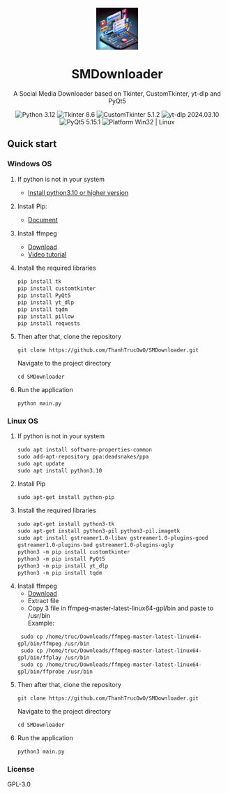 <p align="center">
  <img width="96" align="center" src="Icon/logo.webp" alt="logo">
</p>
  <h1 align="center">
  SMDownloader
</h1>
<p align="center">
  A Social Media Downloader based on Tkinter, CustomTkinter, yt-dlp and PyQt5
</p>

<p align="center">

  <a style="text-decoration:none">
    <img src="https://img.shields.io/badge/Python-3.12-blue.svg?color=blue" alt="Python 3.12"/>
  </a>

  <a style="text-decoration:none">
    <img src="https://img.shields.io/badge/Tkinter-8.6-blue" alt="Tkinter 8.6"/>
  </a>
    
  <a style="text-decoration:none">
    <img src="https://img.shields.io/badge/CustomTkinter-5.1.2-blue" alt="CustomTkinter 5.1.2"/>
  </a>

  <a style="text-decoration:none">
    <img src="https://img.shields.io/badge/yt--dlp-2024.03.10-blue" alt="yt-dlp 2024.03.10"/>
  </a>

  <a style="text-decoration:none">
    <img src="https://img.shields.io/badge/PyQt5-5.15.1-blue" alt="PyQt5 5.15.1"/>
  </a>

  <a style="text-decoration:none">
    <img src="https://img.shields.io/badge/os-linux%20%20%7C%20windows-blue" alt="Platform Win32 | Linux"/>
  </a>
</p>

## Quick start

### Windows OS

1. If python is not in your system

   - [Install python3.10 or higher version](https://www.python.org/downloads/)

2. Install Pip:
   - [Document](https://pip.pypa.io/en/stable/installation/)
3. Install ffmpeg
   - [Download](https://github.com/BtbN/FFmpeg-Builds/releases/download/latest/ffmpeg-master-latest-win64-gpl.zip)
   - [Video tutorial](https://youtu.be/IECI72XEox0?t=229)
4. Install the required libraries

   ```shell
   pip install tk
   pip install customtkinter
   pip install PyQt5
   pip install yt_dlp
   pip install tqdm
   pip install pillow
   pip install requests
   ```

5. Then after that, clone the repository
   ```shell
   git clone https://github.com/ThanhTrucOwO/SMDownloader.git
   ```
   Navigate to the project directory
   ```
   cd SMDownloader
   ```
6. Run the application
   ```shell
   python main.py
   ```

### Linux OS

1. If python is not in your system
   ```shell
   sudo apt install software-properties-common
   sudo add-apt-repository ppa:deadsnakes/ppa
   sudo apt update
   sudo apt install python3.10
   ```
2. Install Pip
   ```shell
   sudo apt-get install python-pip
   ```
3. Install the required libraries
   ```shell
   sudo apt-get install python3-tk
   sudo apt-get install python3-pil python3-pil.imagetk
   sudo apt install gstreamer1.0-libav gstreamer1.0-plugins-good gstreamer1.0-plugins-bad gstreamer1.0-plugins-ugly
   python3 -m pip install customtkinter
   python3 -m pip install PyQt5
   python3 -m pip install yt_dlp
   python3 -m pip install tqdm
   ```
4. Install ffmpeg
   - [Download](https://github.com/BtbN/FFmpeg-Builds/releases/download/latest/ffmpeg-master-latest-win64-gpl.zip)
   - Extract file
   - Copy 3 file in ffmpeg-master-latest-linux64-gpl/bin and paste to /usr/bin \
     Example:
   ```shell
    sudo cp /home/truc/Downloads/ffmpeg-master-latest-linux64-gpl/bin/ffmpeg /usr/bin
    sudo cp /home/truc/Downloads/ffmpeg-master-latest-linux64-gpl/bin/ffplay /usr/bin
    sudo cp /home/truc/Downloads/ffmpeg-master-latest-linux64-gpl/bin/ffprobe /usr/bin
   ```
5. Then after that, clone the repository
   ```shell
   git clone https://github.com/ThanhTrucOwO/SMDownloader.git
   ```
   Navigate to the project directory
   ```
   cd SMDownloader
   ```
6. Run the application
   ```shell
   python3 main.py
   ```

### License

GPL-3.0
